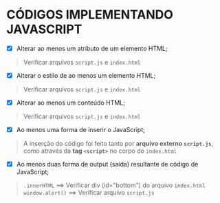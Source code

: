 # CÓDIGOS IMPLEMENTANDO JAVASCRIPT

- [x] Alterar ao menos um atributo de um elemento HTML;
> Verificar arquivos `script.js` e `index.html`

- [x] Alterar o estilo de ao menos um elemento HTML;
> Verificar arquivos `script.js` e `index.html`

- [x] Alterar ao menos um conteúdo HTML;
> Verificar arquivos `script.js` e `index.html`

- [x] Ao menos uma forma de inserir o JavaScript;
> A inserção do código foi feito tanto por **arquivo externo `script.js`**, como através da **tag `<script>`** no corpo do `index.html`

- [x] Ao menos duas forma de output (saída) resultante de código de JavaScript;
> `.innerHTML` ==> Verificar div (id="bottom") do arquivo `index.html`<br>
> `window.alert()` ==> Verificar arquivo `script.js`